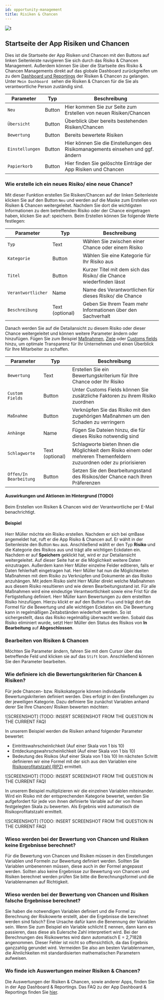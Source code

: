 ```yaml
---
id: opportunity-management
title: Risiken & Chancen
---
```


![t](https://caqadmin.blob.core.windows.net/public-screenshots/All%20Integration%20Specs/Opportunities.png)

## Startseite der App Risiken und Chancen

Dies ist die Startseite der App Risiken und Chancen mit den Buttons auf linken Seitenleiste navigieren Sie sich durch das Risiko & Chancen Management. Außerdem können Sie über die Startseite des Risiko & Chancen Managements direkt auf das globale Dashboard zurückgreifen um zu dem [Dashboard und Reportings](dashboard.mdx) der Risiken & Chancen zu gelangen. Unter <code>Mein Dashboard </code> sehen die Risiken & Chancen für die Sie als verantwortliche Person zuständig sind.

| Parameter                  | Typ    | Beschreibung                                                                     |
| -------------------------- | ------ | -------------------------------------------------------------------------------- |
| <code>Neu</code>           | Button | Hier kommen Sie zur Seite zum Erstellen von neuen Risiken/Chancen                |
| <code>Übersicht</code>     | Button | Überblick über bereits bestehenden Risiken/Chancen                               |
| <code>Bewertung</code>     | Button | Bereits bewertete Risiken                                                        |
| <code>Einstellungen</code> | Button | Hier können Sie die Einstellungen des Risikomanagements einsehen und ggf. ändern |
| <code>Papierkorb</code>    | Button | Hier finden Sie gelöschte Einträge der App Risiken und Chancen                   |

### Wie erstelle ich ein neues Risiko/ eine neue Chance?

Mit dieser Funktion erstellen Sie Risiken/Chancen auf der linken Seitenleiste klicken Sie auf den Button <code>Neu</code> und werden auf die Maske zum Erstellen von Risiken & Chancen weitergeleitet. Nachdem Sie dort die wichtigsten Informationen zu dem betreffenden Risiko oder der Chance eingetragen haben, klicken Sie auf: speichern.
Beim Erstellen können Sie folgende Werte festlegen:

| Parameter                     | Typ             | Beschreibung                                                        |
| ----------------------------- | --------------- | ------------------------------------------------------------------- |
| <code>Typ</code>              | Text            | Wählen Sie zwischen einer Chance oder einem Risiko                  |
| <code>Kategorie</code>        | Button          | Wählen Sie eine Kategorie für Ihr Risiko aus                        |
| <code>Titel</code>            | Button          | Kurzer Titel mit dem sich das Risiko/ die Chance wiederfinden lässt |
| <code>Verantwortlicher</code> | Name            | Name des Verantwortlichen für dieses Risiko/ die Chance             |
| <code>Beschreibung</code>     | Text (optional) | Geben Sie Ihrem Team mehr Informationen über den Sachverhalt        |

Danach werden Sie auf die Detailansicht zu diesem Risiko oder dieser Chance weitergeleitet und können weitere Parameter ändern oder hinzufügen. Fügen Sie zum Beispiel [Maßnahmen](projects-and-tasks.md), [Ziele](goal-management.md) oder [Customs fields](/docs/faqs/80) hinzu, um optimale Transparenz für Ihr Unternehmen und einen Überblick für Ihre Mitarbeiter zu schaffen.

| Parameter                         | Typ             | Beschreibung                                                                                                          |
| --------------------------------- | --------------- | --------------------------------------------------------------------------------------------------------------------- |
| <code>Bewertung</code>            | Text            | Erstellen Sie ein Bewertungskriterium für Ihre Chance oder Ihr Risiko                                                 |
| <code>Custom Fields</code>        | Button          | Unter Customs Fields können Sie zusätzliche Faktoren zu ihrem Risiko zuordnen                                         |
| <code>Maßnahme </code>            | Button          | Verknüpfen Sie das Risiko mit den zugehörigen Maßnahmen um den Schaden zu verringern                                  |
| <code>Anhänge</code>              | Name            | Fügen Sie Dateien hinzu, die für dieses Risiko notwendig sind                                                         |
| <code>Schlagworte</code>          | Text (optional) | Schlagworte bieten Ihnen die Möglichkeit dem Risiko einem oder mehreren Themenfeldern zuzuordnen oder zu priorisieren |
| <code>Offen/In Bearbeitung</code> | Button          | Setzen Sie den Bearbeitungsstand des Risikos/der Chance nach Ihren Präferenzen                                        |

#### Auswirkungen und Aktionen im Hintergrund (TODO)

Beim Erstellen von Risiken & Chancen wird der Verantwortliche per E-Mail benachrichtigt.

#### Beispiel

Herr Müller möchte ein Risiko erstellen. Nachdem er sich bei qmBase angemeldet hat, ruft er die App Risiko & Chancen auf. Er wählt in der Seitenleiste den Button <code>Neu</code> aus. Anschließend wählt er den Typ **Risiko** und die Kategorie des Risikos aus und trägt alle wichtigen Eckdaten ein. Nachdem er auf **Speichern** geklickt hat, wird er zur Detailansicht weitergeleitet. Auf dieser Seite hat er die Möglichkeit weitere Daten einzutragen. Außerdem kann Herr Müller einzelne Felder editieren, falls er Daten fehlerhaft eingetragen hat.
Herr Müller hat nun die Möglichkeiten Maßnahmen mit dem Risiko zu Verknüpfen und Dokumente an das Risiko anzuhängen. Mit jedem Risiko sieht Herr Müller direkt welche Maßnahmen aus diesem Risiko resultieren und wie deren Bearbeitungsstand ist. Für alle Maßnahmen wird eine eindeutige Verantwortlichkeit sowie eine Frist für die Fertigstellung definiert.
Herr Müller kann Bewertungen zu dem erstellten Risiko hinzufügen. Hierzu klickt er auf den Button <code>Plus</code> und trägt dort die Formel für die Bewertung und alle wichtigen Eckdaten ein. Die Bewertung kann in regelmäßigen Zeitabständen wiederholt werden. So ist sichergestellt, dass das Risiko regelmäßig überwacht werden. Sobald das Risiko eliminiert wurde, setzt Herr Müller den Status des Risikos von **In Bearbeitung** auf **Abgeschlossen**.

### Bearbeiten von Risiken & Chancen

Möchten Sie Parameter ändern, fahren Sie mit dem Cursor über das betreffende Feld und klicken sie auf das <code>Stift</code> Icon. Anschließend können Sie den Parameter bearbeiten.

### Wie definiere ich die Bewertungskriterien für Chancen & Risiken?

Für jede Chancen- bzw. Risikokategorie können individuelle Bewertungskriterien definiert werden. Dies erfolgt in den Einstellungen zu der jeweiligen Kategorie.
Dazu definiere Sie zunächst Variablen anhand derer Sie Ihre Chancen/ Risiken bewerten möchten:

![SCREENSHOT] (TODO: INSERT SCREENSHOT FROM THE QUESTION IN THE CURRENT FAQ)

In unserem Beispiel werden die Risiken anhand folgender Parameter bewertet:

- Eintrittswahrscheinlichkeit (Auf einer Skala von 1 bis 10)
- Entdeckungswahrscheinlichkeit (Auf einer Skala von 1 bis 10)
- Bedeutung des Risikos (Auf einer Skala von 1 bis 10)
  Im nächsten Schritt definieren wir eine Formel mit der sich aus den Variablen eine [Risikoprofitatstzahl (RPZ)](https://www.qmbase.com/fmea-fehlermoeglichkeits-und-einfluss-analyse/) ermittelt.

![SCREENSHOT] (TODO: INSERT SCREENSHOT FROM THE QUESTION IN THE CURRENT FAQ)

In unserem Beispiel multiplizieren wir die einzelnen Variablen miteinander.
Wird ein Risiko mit der entsprechenden Kategorie bewertet, werden Sie aufgefordert für jede von ihnen definierte Variable auf der von Ihnen festgelegten Skala zu bewerten. Als Ergebnis wird automatisch die Risikoprofitatstzahl ermittelt.

![SCREENSHOT] (TODO: INSERT SCREENSHOT FROM THE QUESTION IN THE CURRENT FAQ)

### Wieso werden bei der Bewertung von Chancen und Risiken keine Ergebnisse berechnet?

Für die Bewertung von Chancen und Risiken müssen in den Einstellungen Variablen und Formeln zur Bewertung definiert werden. Sollten Sie Variablen umbenennen müssen, diese auch in der Formel angepasst werden. Sollten also keine Ergebnisse zur Bewertung von Chancen und Risiken berechnet werden prüfen Sie bitte die Berechnungsformel und die Variablennamen auf Richtigkeit.

### Wieso werden bei der Bewertung von Chancen und Risiken falsche Ergebnisse berechnet?

Sie haben die notwendigen Variablen definiert und die Formel zu Berechnung der Risikowerte erstellt, aber die Ergebnisse die berechnet werden sind falsch?
Eine Ursache dafür kann die Benennung der Variablen sein. Wenn Sie zum Beispiel ein Variable schlicht E nennen, dann kann es passieren, dass diese als Eulersche Zahl interpretiert wird. Bei der Berechnungen des Risikowertes wird dann automatisch E = 2,71828 angenommen. Dieser Fehler ist nicht so offensichtlich, da das Ergebnis ganzzahlig gerundet wird. Vermeiden Sie also am besten Variablennamen, die Ähnlichkeiten mit standardisierten mathematischen Parametern aufweisen.

### Wo finde ich Auswertungen meiner Risiken & Chancen?

Die Auswertungen der Risiken & Chancen, sowie anderer Apps, finden Sie in der App Dashboard & Reportings. Das FAQ zu der App Dashboard & Reportings finden Sie [hier](dashboard.mdx).
